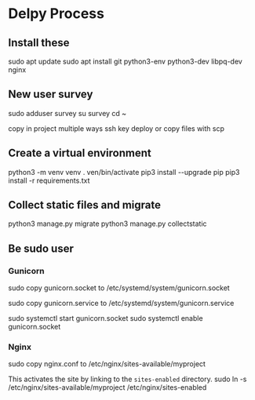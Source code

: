 # Delpy Process

## Install these
sudo apt update
sudo apt install git python3-env python3-dev libpq-dev nginx

## New user survey
sudo adduser survey
su survey
cd ~

copy in project multiple ways ssh key deploy or copy files with scp


## Create a virtual environment
python3 -m venv venv
. ven/bin/activate
pip3 install --upgrade pip
pip3 install -r requirements.txt

## Collect static files and migrate
python3 manage.py migrate
python3 manage.py collectstatic

## Be sudo user

### Gunicorn
sudo copy gunicorn.socket to /etc/systemd/system/gunicorn.socket

sudo copy gunicorn.service to /etc/systemd/system/gunicorn.service

sudo systemctl start gunicorn.socket
sudo systemctl enable gunicorn.socket

### Nginx
sudo copy nginx.conf to /etc/nginx/sites-available/myproject

This activates the site by linking to the `sites-enabled` directory.
sudo ln -s /etc/nginx/sites-available/myproject /etc/nginx/sites-enabled



